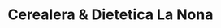 ---
title: "Cerealera & Dietetica La Nona"
url: /merlo/cerealera-y-dietetica-la-nona/
shop: alimentación sana
---